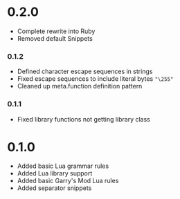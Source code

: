 # 0.2.0
- Complete rewrite into Ruby
- Removed default Snippets

### 0.1.2
- Defined character escape sequences in strings
- Fixed escape sequences to include literal bytes `"\255"`
- Cleaned up meta.function definition pattern

### 0.1.1
- Fixed library functions not getting library class

# 0.1.0
- Added basic Lua grammar rules
- Added Lua library support
- Added basic Garry's Mod Lua rules
- Added separator snippets
